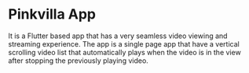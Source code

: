 # Pinkvilla App

It is a Flutter based app that has a very seamless video viewing and
streaming experience. The app is a single page app that have a vertical scrolling video list
that automatically plays when the video is in the view after stopping the previously playing
video.
